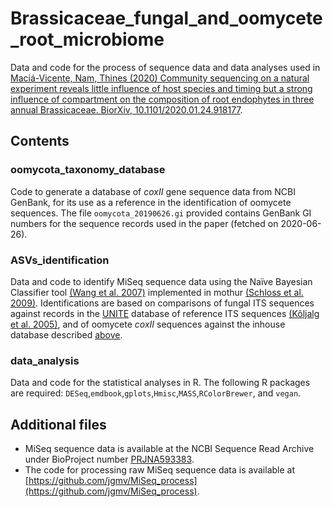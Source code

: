 # Brassicaceae_fungal_and_oomycete_root_microbiome
Data and code for the process of sequence data and data analyses used in [Maciá-Vicente, Nam, Thines (2020) Community sequencing on a natural experiment reveals little influence of host species and timing but a strong influence of compartment on the composition of root endophytes in three annual Brassicaceae. BiorXiv, 10.1101/2020.01.24.918177](https://doi.org/10.1101/2020.01.24.918177).

## Contents
### oomycota_taxonomy_database
Code to generate a database of *coxII* gene sequence data from NCBI GenBank, for its use as a reference in the identification of oomycete sequences. The file `oomycota_20190626.gi` provided contains GenBank GI numbers for the sequence records used in the paper (fetched on 2020-06-26).

### ASVs_identification
Data and code to identify MiSeq sequence data using the Naïve Bayesian Classifier tool [(Wang et al. 2007)](https://doi.org/10.1128/AEM.00062-07) implemented in mothur [(Schloss et al. 2009)](https://doi.org/10.1128/AEM.01541-09). Identifications are based on comparisons of fungal ITS sequences against records in the [UNITE](https://unite.ut.ee/) database of reference ITS sequences [(Kõljalg et al. 2005)](https://doi.org/10.1111/j.1469-8137.2005.01376.x), and of oomycete *coxII* sequences against the inhouse database described [above](https://github.com/jgmv/Brassicaceae_fungal_and_oomycete_root_microbiome/tree/master/oomycota_taxonomy_database).

### data_analysis
Data and code for the statistical analyses in R. The following R packages are required: `DESeq`,`emdbook`,`gplots`,`Hmisc`,`MASS`,`RColorBrewer`, and `vegan`.

## Additional files
* MiSeq sequence data is available at the NCBI Sequence Read Archive under BioProject number [PRJNA593383](https://www.ncbi.nlm.nih.gov/bioproject/593383).
* The code for processing raw MiSeq sequence data is available at [https://github.com/jgmv/MiSeq_process](https://github.com/jgmv/MiSeq_process).
